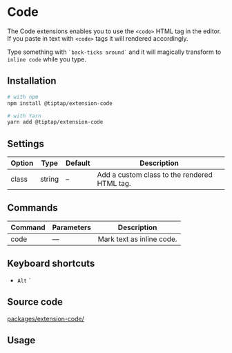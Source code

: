 # Code
The Code extensions enables you to use the `<code>` HTML tag in the editor. If you paste in text with `<code>` tags it will rendered accordingly.

Type something with <code>\`back-ticks around\`</code> and it will magically transform to `inline code` while you type.

## Installation
```bash
# with npm
npm install @tiptap/extension-code

# with Yarn
yarn add @tiptap/extension-code
```

## Settings
| Option | Type   | Default | Description                                  |
| ------ | ------ | ------- | -------------------------------------------- |
| class  | string | –       | Add a custom class to the rendered HTML tag. |

## Commands
| Command | Parameters | Description               |
| ------- | ------- | ------------------------- |
| code    | —       | Mark text as inline code. |

## Keyboard shortcuts
* `Alt`&nbsp;<code>`</code>

## Source code
[packages/extension-code/](https://github.com/ueberdosis/tiptap-next/blob/main/packages/extension-code/)

## Usage
<demo name="Marks/Code" highlight="3-5,17,36" />
